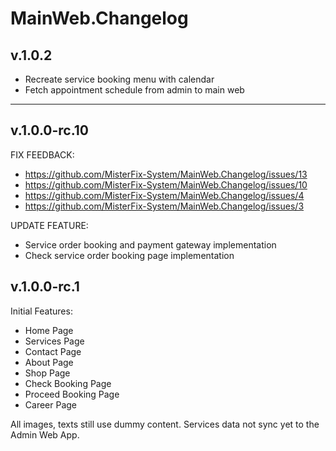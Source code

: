 # MainWeb.Changelog

## v.1.0.2
* Recreate service booking menu with calendar
* Fetch appointment schedule from admin to main web

-------------------------------------------------------------------------------------------

## v.1.0.0-rc.10

FIX FEEDBACK:
* https://github.com/MisterFix-System/MainWeb.Changelog/issues/13
* https://github.com/MisterFix-System/MainWeb.Changelog/issues/10
* https://github.com/MisterFix-System/MainWeb.Changelog/issues/4
* https://github.com/MisterFix-System/MainWeb.Changelog/issues/3

UPDATE FEATURE:
* Service order booking and payment gateway implementation
* Check service order booking page implementation

## v.1.0.0-rc.1

Initial Features:
* Home Page
* Services Page
* Contact Page
* About Page
* Shop Page
* Check Booking Page
* Proceed Booking Page
* Career Page

All images, texts still use dummy content.
Services data not sync yet to the Admin Web App.
